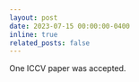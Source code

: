 ```yaml
---
layout: post
date: 2023-07-15 00:00:00-0400
inline: true
related_posts: false
---
```


One ICCV paper was accepted.

